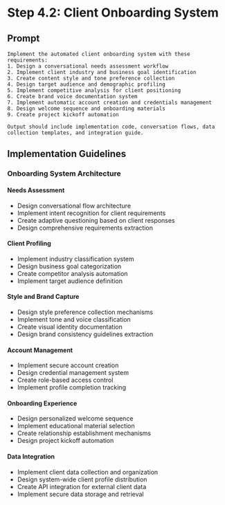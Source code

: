 # Step 4.2: Client Onboarding System

## Prompt

```
Implement the automated client onboarding system with these requirements:
1. Design a conversational needs assessment workflow
2. Implement client industry and business goal identification
3. Create content style and tone preference collection
4. Design target audience and demographic profiling
5. Implement competitive analysis for client positioning
6. Create brand voice documentation system
7. Implement automatic account creation and credentials management
8. Design welcome sequence and onboarding materials
9. Create project kickoff automation

Output should include implementation code, conversation flows, data collection templates, and integration guide.
```

## Implementation Guidelines

### Onboarding System Architecture

#### Needs Assessment
- Design conversational flow architecture
- Implement intent recognition for client requirements
- Create adaptive questioning based on client responses
- Design comprehensive requirements extraction

#### Client Profiling
- Implement industry classification system
- Design business goal categorization
- Create competitor analysis automation
- Implement target audience definition

#### Style and Brand Capture
- Design style preference collection mechanisms
- Implement tone and voice classification
- Create visual identity documentation
- Design brand consistency guidelines extraction

#### Account Management
- Implement secure account creation
- Design credential management system
- Create role-based access control
- Implement profile completion tracking

#### Onboarding Experience
- Design personalized welcome sequence
- Implement educational material selection
- Create relationship establishment mechanisms
- Design project kickoff automation

#### Data Integration
- Implement client data collection and organization
- Design system-wide client profile distribution
- Create API integration for external client data
- Implement secure data storage and retrieval
